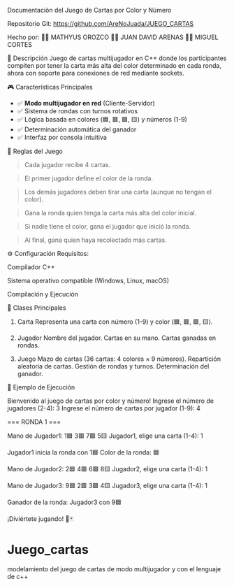 Documentación del Juego de Cartas por Color y Número

Repositorio Git: https://github.com/AreNoJuada/JUEGO_CARTAS

Hecho por:
👨‍💻 MATHYUS OROZCO
👨‍💻 JUAN DAVID ARENAS
👨‍💻 MIGUEL CORTES


📌 Descripción
Juego de cartas multijugador en C++ donde los participantes compiten por tener la carta más alta del color determinado en cada ronda, ahora con soporte para conexiones de red mediante sockets.

🎮 Características Principales
- ✅ **Modo multijugador en red** (Cliente-Servidor)
- ✅ Sistema de rondas con turnos rotativos
- ✅ Lógica basada en colores (🟦, 🟥, 🟩, 🟨) y números (1-9)
- ✅ Determinación automática del ganador
- ✅ Interfaz por consola intuitiva

🔹 Reglas del Juego
> Cada jugador recibe 4 cartas.

> El primer jugador define el color de la ronda.

> Los demás jugadores deben tirar una carta (aunque no tengan el color).

> Gana la ronda quien tenga la carta más alta del color inicial.

> Si nadie tiene el color, gana el jugador que inició la ronda.

> Al final, gana quien haya recolectado más cartas.

⚙️ Configuración
Requisitos:

Compilador C++

Sistema operativo compatible (Windows, Linux, macOS)

Compilación y Ejecución


📝 Clases Principales
1. Carta
Representa una carta con número (1-9) y color (🟦, 🟥, 🟩, 🟨).

2. Jugador
Nombre del jugador.
Cartas en su mano.
Cartas ganadas en rondas.

3. Juego 
Mazo de cartas (36 cartas: 4 colores × 9 números).
Repartición aleatoria de cartas.
Gestión de rondas y turnos.
Determinación del ganador.


🎯 Ejemplo de Ejecución

Bienvenido al juego de cartas por color y número!
Ingrese el número de jugadores (2-4): 3
Ingrese el número de cartas por jugador (1-9): 4

=== RONDA 1 ===

Mano de Jugador1: 1🟦 3🟥 7🟩 5🟨 
Jugador1, elige una carta (1-4): 1

Jugador1 inicia la ronda con 1🟦
Color de la ronda: 🟦

Mano de Jugador2: 2🟦 4🟥 6🟩 8🟨 
Jugador2, elige una carta (1-4): 1

Mano de Jugador3: 9🟦 2🟥 3🟩 4🟨 
Jugador3, elige una carta (1-4): 1

Ganador de la ronda: Jugador3 con 9🟦

¡Diviértete jugando! 🎲🃏



# Juego_cartas
modelamiento del juego de cartas de modo multijugador y con el lenguaje de c++
